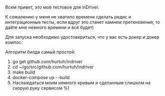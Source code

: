 Всем привет, это моё тестовое для inDriver.

К сожалению у меня не хватило времени сделать редис и интеграционные тесты, если вдруг это станет камнем преткновения, то дайте мне немного времени и всё будет)

Для запуска необходимо удостовериться, что у вас есть докер и докер компос.

Алгоритм билда самый простой:
1. go get github.com/hurtuh/indriver
2. cd ~/go/src/github.com/hurtuh/indriver
3. make build
4. docker-compose up --build
5. Наслаждаться моим немного кривым и сделанным слишком на скорую руку сервисом %)